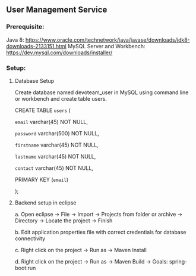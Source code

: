 ## User Management Service

### Prerequisite:

Java 8: https://www.oracle.com/technetwork/java/javase/downloads/jdk8-downloads-2133151.html
MySQL Server and Workbench: https://dev.mysql.com/downloads/installer/

### Setup:

1. Database Setup

   Create database named devoteam_user in MySQL using command line or workbench and create table users.

    CREATE TABLE `users` (

      `email` varchar(45) NOT NULL,
  
      `password` varchar(500) NOT NULL,
  
      `firstname` varchar(45) NOT NULL,
  
      `lastname` varchar(45) NOT NULL,
  
      `contact` varchar(45) NOT NULL,
  
      PRIMARY KEY (`email`)
  
    );

2. Backend setup in eclipse

    a.  Open eclipse -> File -> Import -> Projects from folder or archive -> Directory -> Locate the project -> Finish
    
    b.  Edit application properties file with correct credentials for database connectivity
    
    c.  Right click on the project -> Run as -> Maven Install
    
    d.  Right click on the project -> Run as -> Maven Build -> Goals: spring-boot:run
   


